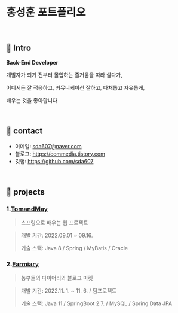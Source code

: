 # 홍성훈 포트폴리오
>

</br>

## :pushpin: Intro
<b>Back-End Developer</b>

개발자가 되기 전부터 몰입하는 즐거움을 따라 살다가,

어디서든 잘 적응하고, 커뮤니케이션 잘하고,  다채롭고 자유롭게,

배우는 것을 좋아합니다


</br>

## :pushpin: contact
- 이메일: sda607@naver.com
- 블로그: https://commedia.tistory.com
- 깃헙: https://github.com/sda607

</br>

## :pushpin: projects
### 1.[TomandMay](https://github.com/sda607/sunghoon-hong)
>스프링으로 배우는 웹 프로젝트

>개발 기간: 2022.09.01 ~ 09.16.
>
>기술 스택:
>Java 8 / Spring / 
>MyBatis / Oracle


### 2.[Farmiary](https://github.com/CommediaDev/Farmiary01.git)
>농부들의 다이어리와 블로그 마켓

>개발 기간: 2022.11. 1. ~ 11. 6. / 팀프로젝트
>
>기술 스택:
>Java 11 / SpringBoot 2.7. / 
>MySQL / Spring Data JPA

